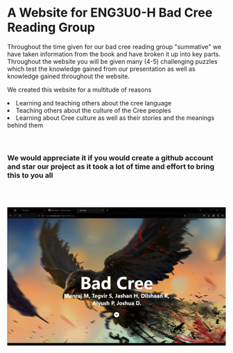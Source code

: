 <h1>A Website for ENG3U0-H Bad Cree Reading Group</h1>

Throughout the time given for our bad cree reading group "summative" we have taken information from the book and have broken it up into key parts.
Throughout the website you will be given many (4-5) challenging puzzles which test the knowledge gained from our presentation as well as knowledge gained throughout the website.

We created this website for a multitude of reasons
<li>Learning and teaching others about the cree language</li>
<li>Teaching others about the culture of the Cree peoples</li>
<li>Learning about Cree culture as well as their stories and the meanings behind them</li>
<br><br>

<h3>We would appreciate it if you would create a github account and star our project as it took a lot of time and effort to bring this to you all</h3>

<br><br>



<img src = "./images\website-preview.png">
